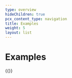 ```yaml
---
type: overview
hideChildren: true
pcx_content_type: navigation
title: Examples
weight: 5
layout: list
---
```


# Examples

{{<list-examples>}}
